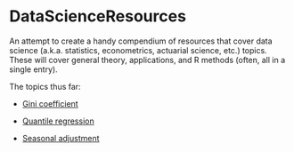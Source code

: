 # DataScienceResources

An attempt to create a handy compendium of resources that cover data science (a.k.a. statistics, econometrics, actuarial science, etc.) topics. These will cover general theory, applications, and R methods (often, all in a single entry).

The topics thus far:

* [Gini coefficient](https://github.com/MonkmanMH/DataScienceResources/blob/master/GiniCoefficient.md)

* [Quantile regression](https://github.com/MonkmanMH/DataScienceResources/blob/master/QuantileRegression.md)

* [Seasonal adjustment](https://github.com/MonkmanMH/DataScienceResources/blob/master/SeasonalAdjustment.md)

